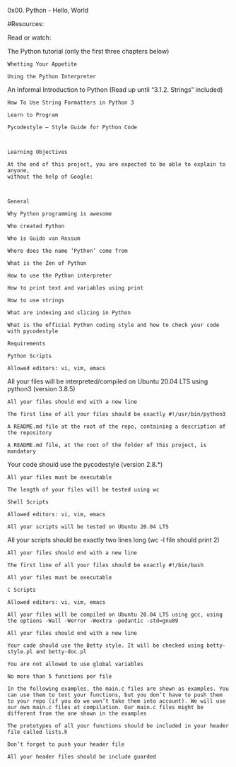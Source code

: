 0x00. Python - Hello, World


#Resources:

Read or watch:

The Python tutorial (only the first three chapters below)

	Whetting Your Appetite

	Using the Python Interpreter

An Informal Introduction to Python (Read up until “3.1.2. Strings” included)

	How To Use String Formatters in Python 3

	Learn to Program

	Pycodestyle – Style Guide for Python Code



	Learning Objectives

	At the end of this project, you are expected to be able to explain to anyone,
	without the help of Google:



	General

	Why Python programming is awesome

	Who created Python

	Who is Guido van Rossum

	Where does the name ‘Python’ come from

	What is the Zen of Python

	How to use the Python interpreter

	How to print text and variables using print

	How to use strings

	What are indexing and slicing in Python

	What is the official Python coding style and how to check your code
	with pycodestyle

	Requirements

	Python Scripts

	Allowed editors: vi, vim, emacs

All your files will be interpreted/compiled on Ubuntu 20.04 LTS using python3 (version 3.8.5)

	All your files should end with a new line

	The first line of all your files should be exactly #!/usr/bin/python3

	A README.md file at the root of the repo, containing a description of the repository

	A README.md file, at the root of the folder of this project, is mandatory

Your code should use the pycodestyle (version 2.8.*)

	All your files must be executable

	The length of your files will be tested using wc

	Shell Scripts

	Allowed editors: vi, vim, emacs

	All your scripts will be tested on Ubuntu 20.04 LTS

All your scripts should be exactly two lines long (wc -l file should print 2)

	All your files should end with a new line

	The first line of all your files should be exactly #!/bin/bash

	All your files must be executable

	C Scripts

	Allowed editors: vi, vim, emacs

	All your files will be compiled on Ubuntu 20.04 LTS using gcc, using the options -Wall -Werror -Wextra -pedantic -std=gnu89

	All your files should end with a new line

	Your code should use the Betty style. It will be checked using betty-style.pl and betty-doc.pl

	You are not allowed to use global variables

	No more than 5 functions per file

	In the following examples, the main.c files are shown as examples. You can use them to test your functions, but you don’t have to push them to your repo (if you do we won’t take them into account). We will use our own main.c files at compilation. Our main.c files might be different from the one shown in the examples

	The prototypes of all your functions should be included in your header file called lists.h

	Don’t forget to push your header file

	All your header files should be include guarded
